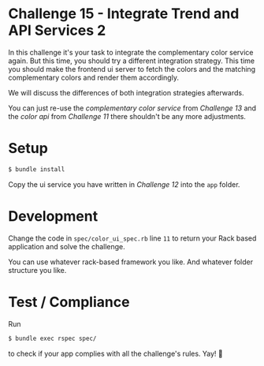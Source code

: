 # Challenge 15 - Integrate Trend and API Services 2

In this challenge it's your task to integrate the complementary color service again. But this time, you should try a different integration strategy. This time you should make the frontend ui server to fetch the colors and the matching complementary colors and render them accordingly.

We will discuss the differences of both integration strategies afterwards.

You can just re-use the *complementary color service* from *Challenge 13* and the *color api* from *Challenge 11* there shouldn't be any more adjustments.

# Setup

```sh
$ bundle install
```

Copy the ui service you have written in *Challenge 12* into the `app` folder.

# Development

Change the code in `spec/color_ui_spec.rb` line `11` to return your Rack based application and solve the challenge.

You can use whatever rack-based framework you like. And whatever folder structure you like.

# Test / Compliance

Run

```sh
$ bundle exec rspec spec/
```

to check if your app complies with all the challenge's rules. Yay! :tada:
